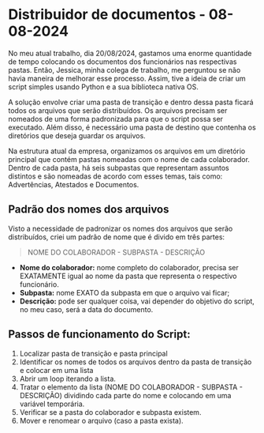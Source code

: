 # Distribuidor de documentos - 08-08-2024

No meu atual trabalho, dia 20/08/2024, gastamos uma enorme quantidade de tempo colocando os documentos dos funcionários nas respectivas pastas. Então, Jessica, minha colega de trabalho, me perguntou se não havia maneira de melhorar esse processo. Assim, tive a ideia de criar um script simples usando Python e a sua biblioteca nativa OS. 

A solução envolve criar uma pasta de transição e dentro dessa pasta ficará todos os arquivos que serão distribuídos. Os arquivos precisam ser nomeados de uma forma padronizada para que o script possa ser executado. Além disso, é necessário uma pasta de destino que contenha os diretórios que deseja guardar os arquivos.

Na estrutura atual da empresa, organizamos os arquivos em um diretório principal que contém pastas nomeadas com o nome de cada colaborador. Dentro de cada pasta, há seis subpastas que representam assuntos distintos e são nomeadas de acordo com esses temas, tais como: Advertências, Atestados e Documentos.

## Padrão dos nomes dos arquivos

Visto a necessidade de padronizar os nomes dos arquivos que serão distribuídos, criei um padrão de nome que é divido em três partes:

> NOME DO COLABORADOR - SUBPASTA - DESCRIÇÃO

- **Nome do colaborador:** nome completo do colaborador, precisa ser EXATAMENTE igual ao nome da pasta que representa o respectivo funcionário.
- **Subpasta:** nome EXATO da subpasta em que o arquivo vai ficar;
- **Descrição:** pode ser qualquer coisa, vai depender do objetivo do script,  no meu caso, será a data do documento.

## Passos de funcionamento do Script:

1. Localizar pasta de transição e pasta principal
2. Identificar os nomes de todos os arquivos dentro da pasta de transição e colocar em uma lista
3. Abrir um loop iterando a lista.
4. Tratar o elemento da lista (NOME DO COLABORADOR - SUBPASTA - DESCRIÇÃO) dividindo cada parte do nome e colocando em uma variável temporária.
5. Verificar se a pasta do colaborador e subpasta existem.
6. Mover e renomear o arquivo (caso a pasta exista).